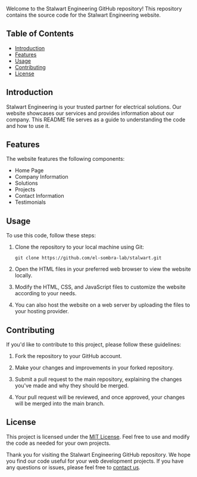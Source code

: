 Welcome to the Stalwart Engineering GitHub repository! This repository contains the source code for the Stalwart Engineering website.

## Table of Contents
- [Introduction](#introduction)
- [Features](#features)
- [Usage](#usage)
- [Contributing](#contributing)
- [License](#license)

## Introduction

Stalwart Engineering is your trusted partner for electrical solutions. Our website showcases our services and provides information about our company. This README file serves as a guide to understanding the code and how to use it.

## Features

The website features the following components:

- Home Page
- Company Information
- Solutions
- Projects
- Contact Information
- Testimonials

## Usage

To use this code, follow these steps:

1. Clone the repository to your local machine using Git:
   ```
   git clone https://github.com/el-sombra-lab/stalwart.git
   ```

2. Open the HTML files in your preferred web browser to view the website locally.

3. Modify the HTML, CSS, and JavaScript files to customize the website according to your needs.

4. You can also host the website on a web server by uploading the files to your hosting provider.

## Contributing

If you'd like to contribute to this project, please follow these guidelines:

1. Fork the repository to your GitHub account.

2. Make your changes and improvements in your forked repository.

3. Submit a pull request to the main repository, explaining the changes you've made and why they should be merged.

4. Your pull request will be reviewed, and once approved, your changes will be merged into the main branch.

## License

This project is licensed under the [MIT License](LICENSE). Feel free to use and modify the code as needed for your own projects.

Thank you for visiting the Stalwart Engineering GitHub repository. We hope you find our code useful for your web development projects. If you have any questions or issues, please feel free to [contact us](#contact).
